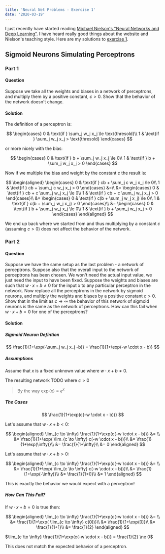 ```yaml
---
title: 'Neural Net Problems - Exercise 1'
date: '2020-03-19'
---
```


I just recently have started reading [Michael Nielson's "Neural Networks and Deep Learning"](http://neuralnetworksanddeeplearning.com/). I have heard really good things about the website and Nielson's teaching style. Here are my solutions to [exercise 1](http://neuralnetworksanddeeplearning.com/chap1.html#exercises_191892).

## Sigmoid Neurons Simulating Perceptrons

### Part 1

#### Question

Suppose we take all the weights and biases in a network of perceptrons, and multiply them by a positive constant, $c>0$. Show that the behavior of the network doesn't change.

#### Solution

The definition of a perceptron is:

$$
\begin{cases}
    0 & \text{if } \sum_j w_j x_j \le \text{thresold}\\
    1 & \text{if } \sum_j w_j x_j > \text{thresold}
\end{cases}
$$

or more nicely with the bias:

$$
\begin{cases}
    0 & \text{if } b + \sum_j w_j x_j \le 0\\
    1 & \text{if } b + \sum_j w_j x_j > 0
\end{cases}
$$

Now if we multiple the bias and weight by the constant $c$ the result is:

$$
\begin{aligned}
    \begin{cases}
        0 & \text{if } cb + \sum_j c w_j x_j \le 0\\
        1 & \text{if } cb + \sum_j c w_j x_j > 0
    \end{cases} &=\\
        &= \begin{cases}
                0 & \text{if } cb + c \sum_j w_j x_j \le 0\\
                1 & \text{if } cb + c \sum_j w_j x_j > 0
            \end{cases}\\
        &= \begin{cases}
                0 & \text{if } c(b + \sum_j w_j x_j) \le 0\\
                1 & \text{if } c(b + \sum_j w_j x_j) > 0
            \end{cases}\\
        &= \begin{cases}
                0 & \text{if } b + \sum_j w_j x_j \le 0\\
                1 & \text{if } b + \sum_j w_j x_j > 0
            \end{cases}
\end{aligned}
$$

We end up back where we started from and thus multiplying by a constant $c$ (assuming $c > 0$) does not affect the behavior of the network.

### Part 2

#### Question

Suppose we have the same setup as the last problem - a network of perceptrons. Suppose also that the overall input to the network of perceptrons has been chosen. We won't need the actual input value, we just need the input to have been fixed. Suppose the weights and biases are such that $w⋅x+b \ne 0$ for the input $x$ to any particular perceptron in the network. Now replace all the perceptrons in the network by sigmoid neurons, and multiply the weights and biases by a positive constant $c > 0$. Show that in the limit as $c \to \infty$ the behavior of this network of sigmoid neurons is the same as the network of perceptrons. How can this fail when $w \cdot x + b = 0$ for one of the perceptrons?

#### Solution

##### Sigmoid Neuron Defintion

$$
\frac{1}{1+\exp(-\sum_j w_j x_j -b)} = \frac{1}{1+\exp(-w \cdot x - b)}
$$

##### Assumptions

Assume that $x$ is a fixed unknown value where $w \cdot x + b \ne 0$.

The resulting network TODO where $c > 0$

> By the way $\exp(x) \equiv e^x$

##### The Cases

$$
\frac{1}{1+\exp(c(-w \cdot x - b))}
$$

Let's assume that $w \cdot x + b < 0$:

$$
\begin{aligned}
    \lim_{c \to \infty} \frac{1}{1+\exp(c(-w \cdot x - b))} &= \\
    &= \frac{1}{1+\exp( \lim_{c \to \infty} c(-w \cdot x - b))}\\
    &= \frac{1}{1+\exp(\infty)}\\
    &= \frac{1}{1+\infty}\\
    &= 0
\end{aligned}
$$

Let's assume that $w \cdot x + b > 0$:

$$
\begin{aligned}
    \lim_{c \to \infty} \frac{1}{1+\exp(c(-w \cdot x - b))} &= \\
    &= \frac{1}{1+\exp( \lim_{c \to \infty} c(-w \cdot x - b))}\\
    &= \frac{1}{1+\exp(-\infty)}\\
    &= \frac{1}{1+0}\\
    &= 1
\end{aligned}
$$

This is exactly the behavior we would expect with a perceptron!

##### How Can This Fail?

If $w \cdot x + b = 0$ is true then:

$$
\begin{aligned}
    \lim_{c \to \infty} \frac{1}{1+\exp(c(-w \cdot x - b))} &= \\
    &= \frac{1}{1+\exp( \lim_{c \to \infty} c(0))}\\
    &= \frac{1}{1+\exp(0)}\\
    &= \frac{1}{1+1}\\
    &= \frac{1}{2}
\end{aligned}
$$

$\lim_{c \to \infty} \frac{1}{1+\exp(c(-w \cdot x - b))} = \frac{1}{2} \ne 0$

This does not match the expected behavior of a perceptron.
